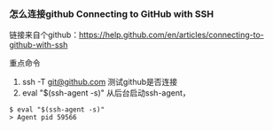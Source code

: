 ### 怎么连接github  Connecting to GitHub with SSH
链接来自个github：https://help.github.com/en/articles/connecting-to-github-with-ssh

重点命令
1. ssh -T git@github.com  测试github是否连接
2. eval "$(ssh-agent -s)"  从后台启动ssh-agent，
```
$ eval "$(ssh-agent -s)"
> Agent pid 59566
```
